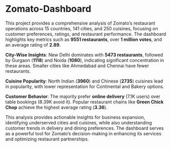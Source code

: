 # Zomato-Dashboard

This project provides a comprehensive analysis of Zomato’s restaurant operations across 15 countries, 141 cities, and 250 cuisines, focusing on customer preferences, ratings, and restaurant performance. The dashboard highlights key metrics such as **9551 restaurants**, over **1 million votes**, and an average rating of **2.89**.

**City-Wise Insights**: New Delhi dominates with **5473 restaurants**, followed by Gurgaon (**1118**) and Noida (**1080**), indicating significant concentration in these areas. Smaller cities like Ahmedabad and Chennai have fewer restaurants.

**Cuisine Popularity**: North Indian (**3960**) and Chinese (**2735**) cuisines lead in popularity, with lower representation for Continental and Bakery options.

**Customer Behavior**: The majority prefer **online delivery** (7.1K users) over table bookings (8.39K avoid it). Popular restaurant chains like **Green Chick Chop** achieve the highest average rating (**3.36**).

This analysis provides actionable insights for business expansion, identifying underserved cities and cuisines, while also understanding customer trends in delivery and dining preferences. The dashboard serves as a powerful tool for Zomato’s decision-making in enhancing its services and optimizing restaurant partnerships.
